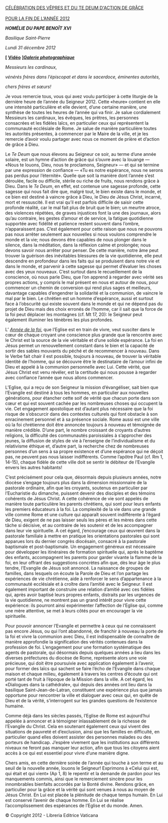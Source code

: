 [CÉLÉBRATION DES VÊPRES ET DU TE DEUM D'ACTION DE GRÂCE \
\
POUR LA FIN DE L’ANNÉE 2012](http://www.vatican.va/news_services/liturgy/libretti/2012/20121231.pdf)

***HOMÉLIE DU PAPE BENOÎT XVI***

*Basilique Saint-Pierre*

*Lundi 31 décembre 2012*

**\[** **[Vidéo](http://player.rv.va/vaticanplayer.asp?language=it&tic=VA_HUDW362Z)** **\]*****[Galerie photographique](http://www.photogallery.va/content/photogallery/fr/tedeum2012.html)***

*Messieurs les cardinaux,*

*vénérés frères dans l’épiscopat et dans le sacerdoce, éminentes autorités,*

*chers frères et sœurs!*

Je vous remercie tous, vous qui avez voulu participer à cette liturgie de la dernière heure de l’année du Seigneur 2012. Cette «heure» contient en elle une intensité particulière et elle devient, d’une certaine manière, une synthèse de toutes les heures de l’année qui va finir. Je salue cordialement Messieurs les cardinaux, les évêques, les prêtres, les personnes consacrées et les fidèles laïcs, en particulier ceux qui représentent la communauté ecclésiale de Rome. Je salue de manière particulière toutes les autorités présentes, à commencer par le Maire de la ville, et je les remercie d’avoir voulu partager avec nous ce moment de prière et d’action de grâce à Dieu.

Le *Te Deum* que nous élevons au Seigneur ce soir, au terme d’une année solaire, est un hymne d’action de grâce qui s’ouvre avec la louange — «Nous te louons, Dieu, nous te proclamons, Seigneur» — et qui se termine par une expression de confiance — «Tu es notre espérance, nous ne serons pas perdus pour l’éternité». Quelle que soit la manière dont l’année s’est déroulée, facile ou difficile, stérile ou riche de fruits, nous rendons grâce à Dieu. Dans le *Te Deum*, en effet, est contenue une sagesse profonde, cette sagesse qui nous fait dire que, malgré tout, le bien existe dans le monde, et ce bien est destiné à vaincre grâce à Dieu, le Dieu de Jésus Christ, incarné, mort et ressuscité. Il est vrai qu’il est parfois difficile de saisir cette profonde réalité, car le mal fait plus de bruit que le bien; un meurtre atroce, des violences répétées, de graves injustices font la une des journaux, alors qu’au contraire, les gestes d’amour et de service, la fatigue quotidienne supportée avec fidélité et patience restent souvent dans l’ombre, n’apparaissent pas. C’est également pour cette raison que nous ne pouvons pas nous arrêter seulement aux nouvelles si nous voulons comprendre le monde et la vie; nous devons être capables de nous plonger dans le silence, dans la méditation, dans la réflexion calme et prolongée; nous devons savoir nous arrêter pour penser. De cette manière, notre âme peut trouver la guérison des inévitables blessures de la vie quotidienne, elle peut descendre en profondeur dans les faits qui se produisent dans notre vie et dans le monde, et parvenir à cette sagesse qui permet d’évaluer les choses avec des yeux nouveaux. C’est surtout dans le recueillement de la conscience, où nous parle Dieu, que l’on apprend à regarder avec vérité ses propres actions, y compris le mal présent en nous et autour de nous, pour commencer un chemin de conversion qui rend plus sages et meilleurs, davantage capables d’engendrer la solidarité et la communion, de vaincre le mal par le bien. Le chrétien est un homme d’espérance, aussi et surtout face à l’obscurité qui existe souvent dans le monde et qui ne dépend pas du projet de Dieu mais des choix erronés de l’homme, car il sait que la force de la foi peut déplacer les montagnes (cf. Mt 17, 20): le Seigneur peut également illuminer les ténèbres les plus profondes.

L’ *[Année de la foi](http://www.vatican.va/special/annus_fidei/index_fr.htm)*, que l’Eglise est en train de vivre, veut susciter dans le cœur de chaque croyant une conscience plus grande que la rencontre avec le Christ est la source de la vie véritable et d’une solide espérance. La foi en Jésus permet un renouvellement constant dans le bien et la capacité de sortir des sables mouvants du péché et de recommencer à nouveau. Dans le Verbe fait chair il est possible, toujours à nouveau, de trouver la véritable identité de l’homme, qui se découvre être le destinataire de l’amour infini de Dieu et appelé à la communion personnelle avec Lui. Cette vérité, que Jésus Christ est venu révéler, est la certitude qui nous pousse à regarder avec confiance l’année que nous allons commencer.

L’Eglise, qui a reçu de son Seigneur la mission d’évangéliser, sait bien que l’Evangile est destiné à tous les hommes, en particulier aux nouvelles générations, pour étancher cette soif de vérité que chacun porte dans son cœur et qui est souvent cachée par les nombreuses choses qui occupent la vie. Cet engagement apostolique est d’autant plus nécessaire que la foi risque de s’obscurcir dans des contextes culturels qui font obstacle à son enracinement personnel et à sa présence sociale. Rome aussi est une ville où la foi chrétienne doit être annoncée toujours à nouveau et témoignée de manière crédible. D’une part, le nombre croissant de croyants d’autres religions, la difficulté des communautés paroissiales à s’approcher des jeunes, la diffusion de styles de vie à l’enseigne de l’individualisme et du relativisme éthique et, d’autre part, la recherche chez de nombreuses personnes d’un sens à sa propre existence et d’une espérance qui ne déçoit pas, ne peuvent pas nous laisser indifférents. Comme l’apôtre Paul (cf. Rm 1, 14-15), chaque fidèle de cette ville doit se sentir le débiteur de l’Evangile envers les autres habitants!

C’est précisément pour cela que, désormais depuis plusieurs années, notre diocèse s’engage toujours plus dans la dimension missionnaire de la pastorale ordinaire, afin que les croyants, soutenus en particulier par l’Eucharistie du dimanche, puissent devenir des disciples et des témoins cohérents de Jésus Christ. A cette cohérence de vie sont appelés de manière toute particulière les parents chrétiens, qui sont pour leurs enfants les premiers éducateurs à la foi. La complexité de la vie dans une grande ville comme Rome et une culture qui apparaît souvent indifférente à l’égard de Dieu, exigent de ne pas laisser seuls les pères et les mères dans cette tâche si décisive, et au contraire de les soutenir et de les accompagner dans leur vie spirituelle. A cet égard, j’encourage ceux qui œuvrent dans la pastorale familiale à mettre en pratique les orientations pastorales qui sont apparues lors du dernier congrès diocésain, consacré à la pastorale baptismale et post-baptismale. Un engagement généreux est nécessaire pour développer les itinéraires de formation spirituelle qui, après le baptême des enfants, accompagnent les parents pour garder vivante la flamme de la foi, en leur offrant des suggestions concrètes afin que, dès leur âge le plus tendre, l’Evangile de Jésus soit annoncé. La naissance de groupes de familles, dans lesquels on écoute la Parole de Dieu et l’on partage les expériences de vie chrétienne, aide à renforcer le sens d’appartenance à la communauté ecclésiale et à croître dans l’amitié avec le Seigneur. Il est également important de construire une relation d’amitié avec ces fidèles qui, après avoir baptisé leurs propres enfants, distraits par les urgences de la vie quotidienne, ne montrent pas un grand intérêt pour vivre cette expérience: ils pourront ainsi expérimenter l’affection de l’Eglise qui, comme une mère attentive, se met à leurs côtés pour en encourager la vie spirituelle.

Pour pouvoir annoncer l’Evangile et permettre à ceux qui ne connaissent pas encore Jésus, ou qui l’ont abandonné, de franchir à nouveau la porte de la foi et vivre la communion avec Dieu, il est indispensable de connaître de manière approfondie la signification des vérités contenues dans la profession de foi. L’engagement pour une formation systématique des agents de pastorale, qui désormais depuis quelques années a lieu dans les diverses préfectures du diocèse de Rome, représente alors une voie précieuse, qui doit être poursuivie avec application également à l’avenir, pour former des laïcs qui sachent se faire l’écho de l’Evangile dans chaque maison et chaque milieu, également à travers les centres d’écoute qui ont porté tant de fruit à l’époque de la Mission dans la ville. A cet égard, les «Dialogues dans la cathédrale», qui depuis des années ont lieu dans la basilique Saint-Jean-de-Latran, constituent une expérience plus que jamais opportune pour rencontrer la ville et dialoguer avec ceux qui, en quête de Dieu et de la vérité, s’interrogent sur les grandes questions de l’existence humaine.

Comme déjà dans les siècles passés, l’Eglise de Rome est aujourd’hui appelée à annoncer et à témoigner inlassablement de la richesse de l’Evangile du Christ. Cela en soutenant également ceux qui vivent des situations de pauvreté et d’exclusion, ainsi que les familles en difficulté, en particulier quand elles doivent assister des personnes malades ou des porteurs de handicap. J’espère vivement que les institutions aux différents niveaux ne feront pas manquer leur action, afin que tous les citoyens aient accès à ce qui est essentiel pour vivre d’une manière digne.

Chers amis, en cette dernière soirée de l’année qui touche à son terme et au seuil de la nouvelle année, louons le Seigneur! Exprimons à «Celui qui est, qui était et qui vient» (Ap 1, 8) le repentir et la demande de pardon pour les manquements commis, ainsi que le remerciement sincère pour les innombrables bienfaits accordés par la Bonté divine. Rendons grâce, en particulier pour la grâce et la vérité qui sont venues à nous au moyen de Jésus Christ. En Lui est placée la plénitude de chaque temps humain. En Lui est conservé l’avenir de chaque homme. En Lui se réalise l’accomplissement des espérances de l’Eglise et du monde. Amen.

© Copyright 2012 - Libreria Editrice Vaticana